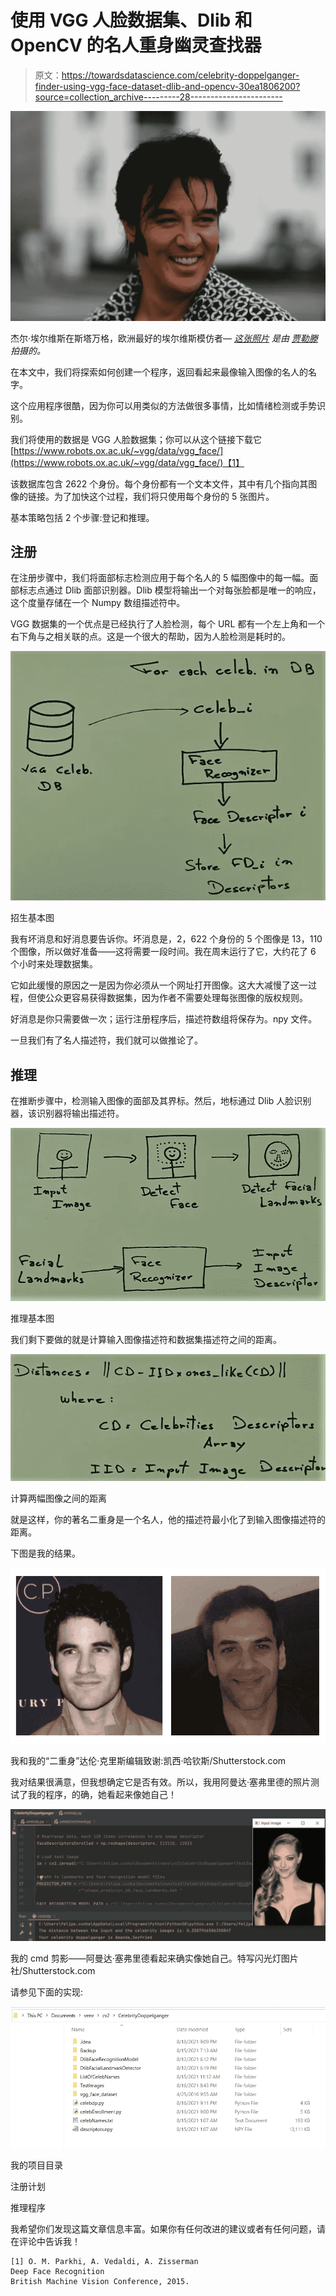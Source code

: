 # 使用 VGG 人脸数据集、Dlib 和 OpenCV 的名人重身幽灵查找器

> 原文：<https://towardsdatascience.com/celebrity-doppelganger-finder-using-vgg-face-dataset-dlib-and-opencv-30ea1806200?source=collection_archive---------28----------------------->

![](img/b99451d10c8b7289cb18b1521660a52d.png)

杰尔·埃尔维斯在斯塔万格，欧洲最好的埃尔维斯模仿者— [*这张照片*](https://upload.wikimedia.org/wikipedia/commons/f/fa/Kjell_Elvis.jpg) *是由* [*贾勒滕*](https://commons.wikimedia.org/wiki/User:Jarvin) *拍摄的。*

在本文中，我们将探索如何创建一个程序，返回看起来最像输入图像的名人的名字。

这个应用程序很酷，因为你可以用类似的方法做很多事情，比如情绪检测或手势识别。

我们将使用的数据是 VGG 人脸数据集；你可以从这个链接下载它[https://www.robots.ox.ac.uk/~vgg/data/vgg_face/](https://www.robots.ox.ac.uk/~vgg/data/vgg_face/)【1】

该数据库包含 2622 个身份。每个身份都有一个文本文件，其中有几个指向其图像的链接。为了加快这个过程，我们将只使用每个身份的 5 张图片。

基本策略包括 2 个步骤:登记和推理。

## 注册

在注册步骤中，我们将面部标志检测应用于每个名人的 5 幅图像中的每一幅。面部标志点通过 Dlib 面部识别器。Dlib 模型将输出一个对每张脸都是唯一的响应，这个度量存储在一个 Numpy 数组描述符中。

VGG 数据集的一个优点是已经执行了人脸检测，每个 URL 都有一个左上角和一个右下角与之相关联的点。这是一个很大的帮助，因为人脸检测是耗时的。

![](img/574ca51e2fd889780a6923cb2fa81501.png)

招生基本图

我有坏消息和好消息要告诉你。坏消息是，2，622 个身份的 5 个图像是 13，110 个图像，所以做好准备——这将需要一段时间。我在周末运行了它，大约花了 6 个小时来处理数据集。

它如此缓慢的原因之一是因为你必须从一个网址打开图像。这大大减慢了这一过程，但使公众更容易获得数据集，因为作者不需要处理每张图像的版权规则。

好消息是你只需要做一次；运行注册程序后，描述符数组将保存为。npy 文件。

一旦我们有了名人描述符，我们就可以做推论了。

## 推理

在推断步骤中，检测输入图像的面部及其界标。然后，地标通过 Dlib 人脸识别器，该识别器将输出描述符。

![](img/d7f9f5831ee9e534cda1eab6f991a406.png)

推理基本图

我们剩下要做的就是计算输入图像描述符和数据集描述符之间的距离。

![](img/ff43cd9857f732955fc055f6b67c308a.png)

计算两幅图像之间的距离

就是这样，你的著名二重身是一个名人，他的描述符最小化了到输入图像描述符的距离。

下图是我的结果。

![](img/72c6ef686af09ff7c4311a05a48b516d.png)

我和我的“二重身”达伦·克里斯编辑致谢:凯西·哈钦斯/Shutterstock.com

我对结果很满意，但我想确定它是否有效。所以，我用阿曼达·塞弗里德的照片测试了我的程序，的确，她看起来像她自己！

![](img/0e4a317b84438e2b6092b1883328f846.png)

我的 cmd 剪影——阿曼达·塞弗里德看起来确实像她自己。特写闪光灯图片社/Shutterstock.com

请参见下面的实现:

![](img/b92927ff5f165e10ef17b4aff044be16.png)

我的项目目录

注册计划

推理程序

我希望你们发现这篇文章信息丰富。如果你有任何改进的建议或者有任何问题，请在评论中告诉我！

```
[1] O. M. Parkhi, A. Vedaldi, A. Zisserman
Deep Face Recognition
British Machine Vision Conference, 2015.
```